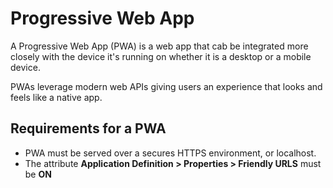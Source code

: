 # Progressive Web App

A Progressive Web App (PWA) is a web app that cab be integrated more closely with the device it's running on whether it is a desktop or a mobile device.

PWAs leverage modern web APIs giving users an experience that looks and feels like a native app.

## Requirements for a PWA

- PWA must be served over a secures HTTPS environment, or localhost.
- The attribute **Application Definition > Properties > Friendly URLS** must be **ON**